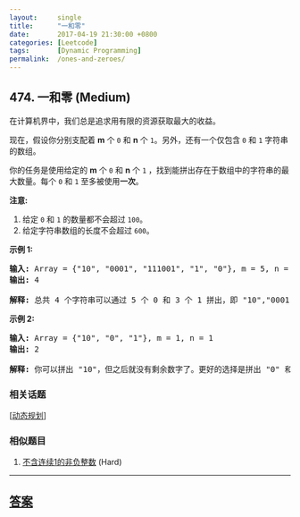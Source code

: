 ```yaml
---
layout:     single
title:      "一和零"
date:       2017-04-19 21:30:00 +0800
categories: [Leetcode]
tags:       [Dynamic Programming]
permalink:  /ones-and-zeroes/
---
```


## 474. 一和零 (Medium)

<p>在计算机界中，我们总是追求用有限的资源获取最大的收益。</p>

<p>现在，假设你分别支配着 <strong>m</strong> 个&nbsp;<code>0</code>&nbsp;和 <strong>n</strong> 个&nbsp;<code>1</code>。另外，还有一个仅包含&nbsp;<code>0</code>&nbsp;和&nbsp;<code>1</code>&nbsp;字符串的数组。</p>

<p>你的任务是使用给定的&nbsp;<strong>m</strong> 个&nbsp;<code>0</code>&nbsp;和 <strong>n</strong> 个&nbsp;<code>1</code>&nbsp;，找到能拼出存在于数组中的字符串的最大数量。每个&nbsp;<code>0</code>&nbsp;和&nbsp;<code>1</code>&nbsp;至多被使用<strong>一次</strong>。</p>

<p><strong>注意:</strong></p>

<ol>
	<li>给定&nbsp;<code>0</code>&nbsp;和&nbsp;<code>1</code>&nbsp;的数量都不会超过&nbsp;<code>100</code>。</li>
	<li>给定字符串数组的长度不会超过&nbsp;<code>600</code>。</li>
</ol>

<p><strong>示例 1:</strong></p>

<pre>
<strong>输入:</strong> Array = {&quot;10&quot;, &quot;0001&quot;, &quot;111001&quot;, &quot;1&quot;, &quot;0&quot;}, m = 5, n = 3
<strong>输出:</strong> 4

<strong>解释:</strong> 总共 4 个字符串可以通过 5 个 0 和 3 个 1 拼出，即 &quot;10&quot;,&quot;0001&quot;,&quot;1&quot;,&quot;0&quot; 。
</pre>

<p><strong>示例 2:</strong></p>

<pre>
<strong>输入:</strong> Array = {&quot;10&quot;, &quot;0&quot;, &quot;1&quot;}, m = 1, n = 1
<strong>输出:</strong> 2

<strong>解释:</strong> 你可以拼出 &quot;10&quot;，但之后就没有剩余数字了。更好的选择是拼出 &quot;0&quot; 和 &quot;1&quot; 。
</pre>

### 相关话题
  [[动态规划](https://github.com/openset/leetcode/tree/master/tag/dynamic-programming/README.md)]

### 相似题目
  1. [不含连续1的非负整数](/non-negative-integers-without-consecutive-ones) (Hard)

---

## [答案](https://github.com/openset/leetcode/tree/master/problems/ones-and-zeroes)
